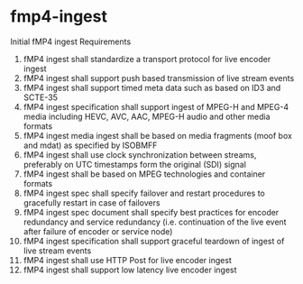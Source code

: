 # fmp4-ingest

Initial fMP4 ingest Requirements 
1.	fMP4 ingest shall standardize a transport protocol for live encoder ingest
2.	fMP4 ingest shall support push based transmission of live stream events
3.	fMP4 ingest shall support timed meta data such as based on ID3 and SCTE-35
4.	fMP4 ingest specification shall support ingest of MPEG-H and MPEG-4 media including HEVC, AVC, AAC, MPEG-H audio and other media formats
5.	fMP4 ingest media ingest shall be based on media fragments (moof box and mdat) as specified by ISOBMFF
6.	fMP4 ingest shall use clock synchronization between streams, preferably on UTC timestamps form the original (SDI) signal
7.	fMP4 ingest shall be based on MPEG technologies and container formats 
8.	fMP4 ingest spec shall specify failover and restart procedures to gracefully restart in case of failovers
9.	fMP4 ingest spec document shall specify best practices for encoder redundancy and service redundancy (i.e. continuation of the live event after failure of encoder or service node)
10.	fMP4 ingest specification shall support graceful teardown of ingest of live stream events
11.	fMP4 ingest shall use HTTP Post for live encoder ingest
12.	fMP4 ingest shall support low latency live encoder ingest
